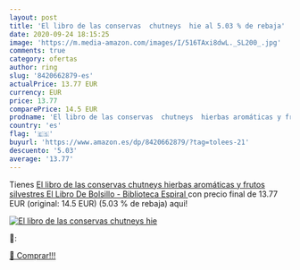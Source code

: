 ```yaml
---
layout: post
title: 'El libro de las conservas  chutneys  hie al 5.03 % de rebaja'
date: 2020-09-24 18:15:25
image: 'https://m.media-amazon.com/images/I/516TAxi8dwL._SL200_.jpg'
comments: true
category: ofertas
author: ring
slug: '8420662879-es'
actualPrice: 13.77 EUR
currency: EUR
price: 13.77
comparePrice: 14.5 EUR
prodname: 'El libro de las conservas  chutneys  hierbas aromáticas y frutos silvestres  El Libro De Bolsillo - Biblioteca Espiral '
country: 'es'
flag: '🇪🇸'
buyurl: 'https://www.amazon.es/dp/8420662879/?tag=tolees-21'
descuento: '5.03'
average: '13.77'
---
```


Tienes [El libro de las conservas  chutneys  hierbas aromáticas y frutos silvestres  El Libro De Bolsillo - Biblioteca Espiral ](https://www.amazon.es/dp/8420662879/?tag=tolees-21) con precio final de  13.77 EUR (original: 14.5 EUR) (5.03 %  de rebaja) aqui!

[![El libro de las conservas  chutneys  hie](https://m.media-amazon.com/images/I/516TAxi8dwL._SL200_.jpg)](https://www.amazon.es/dp/8420662879/?tag=tolees-21)

🔎:


[🛒 Comprar!!!](https://www.amazon.es/dp/8420662879/?tag=tolees-21)

